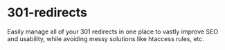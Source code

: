 # 301-redirects
Easily manage all of your 301 redirects in one place to vastly improve SEO and usability, while avoiding messy solutions like htaccess rules, etc.
